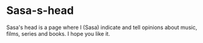 # Sasa-s-head
Sasa's head is a page where I (Sasa) indicate and tell opinions about music, films, series and books. I hope you like it.

